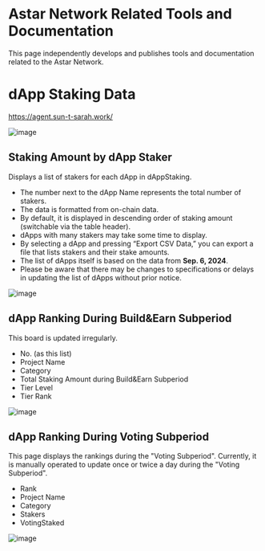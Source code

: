 # Astar Network Related Tools and Documentation

This page independently develops and publishes tools and documentation related to the Astar Network.

dApp Staking Data
=============

https://agent.sun-t-sarah.work/

![image](https://github.com/tksarah/bc/assets/11060137/d2789ec1-3580-451b-8c43-e50e7907a213)

## Staking Amount by dApp Staker

Displays a list of stakers for each dApp in dAppStaking.

- The number next to the dApp Name represents the total number of stakers.
- The data is formatted from on-chain data.
- By default, it is displayed in descending order of staking amount (switchable via the table header).
- dApps with many stakers may take some time to display.
- By selecting a dApp and pressing “Export CSV Data,” you can export a file that lists stakers and their stake amounts.
- The list of dApps itself is based on the data from **Sep. 6, 2024**.
- Please be aware that there may be changes to specifications or delays in updating the list of dApps without prior notice.

![image](https://github.com/tksarah/bc/assets/11060137/2607cb82-f854-43f6-b56d-071a538abe54)

## dApp Ranking During Build&Earn Subperiod

This board is updated irregularly.

- No. (as this list)
- Project Name
- Category
- Total Staking Amount during Build&Earn Subperiod
- Tier Level
- Tier Rank

![image](https://github.com/user-attachments/assets/88a2ea19-a920-4b6c-aa96-9b8fd502f972)

## dApp Ranking During Voting Subperiod

This page displays the rankings during the "Voting Subperiod". 
Currently, it is manually operated to update once or twice a day during the "Voting Subperiod".

- Rank
- Project Name
- Category
- Stakers
- VotingStaked

![image](https://github.com/tksarah/bc/assets/11060137/f4533b9c-9a63-4b3b-a06a-c21108cb5dd4)




